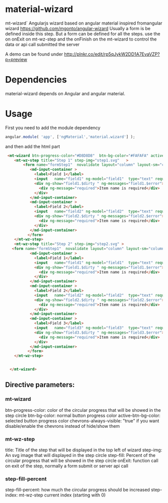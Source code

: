 # material-wizard
mt-wizard` Angularjs wizard based on angular material inspired fromangular wizard https://github.com/mgonto/angular-wizard
Usually a form is  be defined inside this step. But a form can be defined for all the steps. use the on onExit on mt-wz-step and the onFinish on the mt-wizard to control the data or api call submitted the server

A demo can be found under http://plnkr.co/edit/rp5qJykW2DD1A7EvaVZP?p=preview

# Dependencies
material-wizard depends on Angular and angular material.

# Usage

First you need to add the module dependency
````js
angular.module( 'app', ['ngMaterial','material.wizard'] );
````
and then add the html part
```html
 <mt-wizard btn-progress-color="#D8D8D8"  btn-bg-color="#FAFAFA" active-btn-bg-color="#E9E9E9"  >
    <mt-wz-step title="Step 1" step-img="step1.svg"   >
        <form name="formStep1"  novalidate layout="column" layout-sm="column" layout-align="start start">
           <md-input-container >
             <label>Field 1</label>
             <input   name="field1" ng-model="field1"  type="text" required step-fill-percent="67"  step-index="0">
             <div ng-show="field1.$dirty " ng-messages="field1.$error">
               <div ng-message="required">Item name is required</div>
             </div>
           </md-input-container>
           <md-input-container >
             <label>Field 2</label>
             <input   name="field2" ng-model="field2"  type="text" required step-fill-percent="34"  step-index="0">
             <div ng-show="field2.$dirty " ng-messages="field2.$error">
               <div ng-message="required">Item name is required</div>
             </div>
           </md-input-container>
          </form>
    </mt-wz-step>
    <mt-wz-step title="Step 2" step-img="step2.svg" >
   <form name="formStep1"  novalidate layout="column" layout-sm="column" layout-align="start start">
           <md-input-container >
             <label>Field 1</label>
             <input   name="field1" ng-model="field1"  type="text" required step-fill-percent="67"  step-index="1">
             <div ng-show="field1.$dirty " ng-messages="field1.$error">
               <div ng-message="required">Item name is required</div>
             </div>
           </md-input-container>
           <md-input-container >
             <label>Field 2</label>
             <input   name="field2" ng-model="field2"  type="text" required step-fill-percent="35"  step-index="1">
             <div ng-show="field2.$dirty " ng-messages="field2.$error">
               <div ng-message="required">Item name is required</div>
             </div>
           </md-input-container>
           <md-input-container >
             <label>Field 3</label>
             <input   name="field3" ng-model="field3"  type="text" required step-fill-percent="35"  step-index="1">
             <div ng-show="field3.$dirty " ng-messages="field3.$error">
               <div ng-message="required">Item name is required</div>
             </div>
           </md-input-container>
          </form>
    </mt-wz-step>


  </mt-wizard>
````
## Directive parameters:
### mt-wizard
 btn-progress-color: color of the  circular progress that will be showed in the step circle
 btn-bg-color: normal button progress color
 active-btn-bg-color: selected button progress color
 chevrons-always-visible: "true" if you want disable/enable the chevrons instead of hide/show them
### mt-wz-step
 title: Title of the step that will be displayed in the top left of wizard
 step-img: An svg image that will displayed in the step circle
 step-fill: Percent of the circular progress that will be showed in the step circle
 onExit: function call on exit of the step, normally a form submit or server api call
### step-fill-percent
 step-fill-percent: how much the circular progress should be increased
 step-index: mt-wz-step current index (starting with 0)

